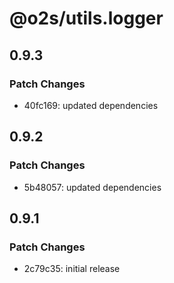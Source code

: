 # @o2s/utils.logger

## 0.9.3

### Patch Changes

- 40fc169: updated dependencies

## 0.9.2

### Patch Changes

- 5b48057: updated dependencies

## 0.9.1

### Patch Changes

- 2c79c35: initial release
